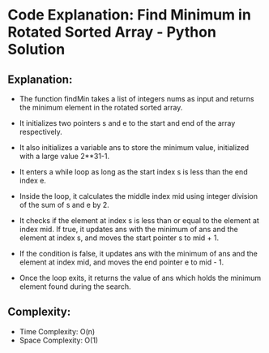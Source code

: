 # Code Explanation: Find Minimum in Rotated Sorted Array - Python Solution

## Explanation:

- The function findMin takes a list of integers nums as input and returns the minimum element in the rotated sorted array.

- It initializes two pointers s and e to the start and end of the array respectively.

- It also initializes a variable ans to store the minimum value, initialized with a large value 2**31-1.

- It enters a while loop as long as the start index s is less than the end index e.

- Inside the loop, it calculates the middle index mid using integer division of the sum of s and e by 2.

- It checks if the element at index s is less than or equal to the element at index mid. If true, it updates ans with the minimum of ans and the element at index s, and moves the start pointer s to mid + 1.

- If the condition is false, it updates ans with the minimum of ans and the element at index mid, and moves the end pointer e to mid - 1.

- Once the loop exits, it returns the value of ans which holds the minimum element found during the search.

## Complexity:
- Time Complexity: O(n)
- Space Complexity: O(1)